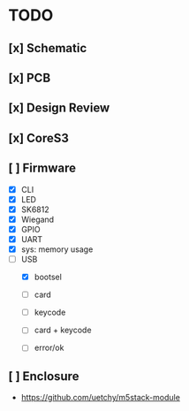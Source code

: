 # TODO

## [x] Schematic
## [x] PCB
## [x] Design Review
## [x] CoreS3

## [ ] Firmware
   - [x] CLI
   - [x] LED
   - [x] SK6812
   - [x] Wiegand 
   - [x] GPIO
   - [x] UART
   - [x] sys: memory usage
   - [ ] USB
      - [x] bootsel
      - [ ] card
      - [ ] keycode
      - [ ] card + keycode
      - [ ] error/ok


## [ ] Enclosure
   - https://github.com/uetchy/m5stack-module
